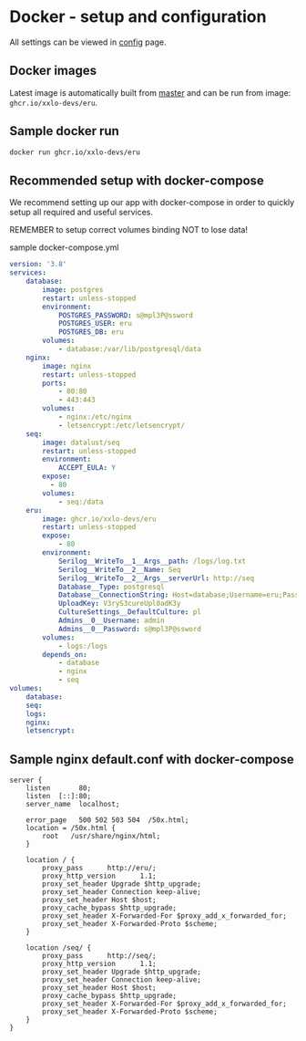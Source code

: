 ﻿# Docker - setup and configuration

All settings can be viewed in [config](/config) page.

## Docker images

Latest image is automatically built from [master](https://github.com/xxlo-devs/eru/tree/master) and can be run from image: `ghcr.io/xxlo-devs/eru`.

## Sample docker run

```sh
docker run ghcr.io/xxlo-devs/eru
```

## Recommended setup with docker-compose

We recommend setting up our app with docker-compose in order to quickly setup all required and useful services.

REMEMBER to setup correct volumes binding NOT to lose data!

sample docker-compose.yml

```yml
version: '3.8'
services: 
    database:
        image: postgres
        restart: unless-stopped
        environment: 
            POSTGRES_PASSWORD: s@mpl3P@ssword
            POSTGRES_USER: eru
            POSTGRES_DB: eru
        volumes: 
            - database:/var/lib/postgresql/data
    nginx:
        image: nginx
        restart: unless-stopped
        ports:
            - 80:80
            - 443:443
        volumes: 
            - nginx:/etc/nginx
            - letsencrypt:/etc/letsencrypt/
    seq:
        image: datalust/seq
        restart: unless-stopped
        environment: 
            ACCEPT_EULA: Y
        expose:
          - 80
        volumes: 
            - seq:/data
    eru:
        image: ghcr.io/xxlo-devs/eru
        restart: unless-stopped
        expose: 
            - 80
        environment: 
            Serilog__WriteTo__1__Args__path: /logs/log.txt
            Serilog__WriteTo__2__Name: Seq
            Serilog__WriteTo__2__Args__serverUrl: http://seq
            Database__Type: postgresql
            Database__ConnectionString: Host=database;Username=eru;Password=s@mpl3P@ssword;Database=eru
            UploadKey: V3ryS3cureUpl0adK3y
            CultureSettings__DefaultCulture: pl
            Admins__0__Username: admin
            Admins__0__Password: s@mpl3P@ssword
        volumes: 
            - logs:/logs
        depends_on:
            - database
            - nginx 
            - seq
volumes: 
    database: 
    seq: 
    logs: 
    nginx: 
    letsencrypt: 
```

## Sample nginx default.conf with docker-compose

```
server {
    listen       80;
    listen  [::]:80;
    server_name  localhost;

    error_page   500 502 503 504  /50x.html;
    location = /50x.html {
        root   /usr/share/nginx/html;
    }

    location / {
        proxy_pass      http://eru/;
        proxy_http_version      1.1;
        proxy_set_header Upgrade $http_upgrade;
        proxy_set_header Connection keep-alive;
        proxy_set_header Host $host;
        proxy_cache_bypass $http_upgrade;
        proxy_set_header X-Forwarded-For $proxy_add_x_forwarded_for;
        proxy_set_header X-Forwarded-Proto $scheme;
    }

    location /seq/ {
        proxy_pass      http://seq/;
        proxy_http_version      1.1;
        proxy_set_header Upgrade $http_upgrade;
        proxy_set_header Connection keep-alive;
        proxy_set_header Host $host;
        proxy_cache_bypass $http_upgrade;
        proxy_set_header X-Forwarded-For $proxy_add_x_forwarded_for;
        proxy_set_header X-Forwarded-Proto $scheme;
    }
}
```